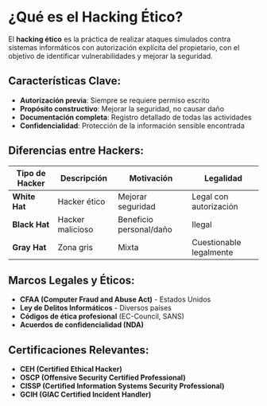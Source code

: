 # ¿Qué es el Hacking Ético?

El **hacking ético** es la práctica de realizar ataques simulados contra sistemas informáticos con autorización explícita del propietario, con el objetivo de identificar vulnerabilidades y mejorar la seguridad.

## Características Clave:

- **Autorización previa**: Siempre se requiere permiso escrito
- **Propósito constructivo**: Mejorar la seguridad, no causar daño
- **Documentación completa**: Registro detallado de todas las actividades
- **Confidencialidad**: Protección de la información sensible encontrada

## Diferencias entre Hackers:

|Tipo de Hacker|Descripción|Motivación|Legalidad|
|---|---|---|---|
|**White Hat**|Hacker ético|Mejorar seguridad|Legal con autorización|
|**Black Hat**|Hacker malicioso|Beneficio personal/daño|Ilegal|
|**Gray Hat**|Zona gris|Mixta|Cuestionable legalmente|

## Marcos Legales y Éticos:

- **CFAA (Computer Fraud and Abuse Act)** - Estados Unidos
- **Ley de Delitos Informáticos** - Diversos países
- **Códigos de ética profesional** (EC-Council, SANS)
- **Acuerdos de confidencialidad (NDA)**

## Certificaciones Relevantes:

- **CEH (Certified Ethical Hacker)**
- **OSCP (Offensive Security Certified Professional)**
- **CISSP (Certified Information Systems Security Professional)**
- **GCIH (GIAC Certified Incident Handler)**

